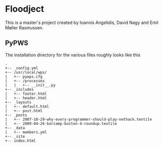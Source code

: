 # Floodject

This is a master's project created by Ioannis Angelidis, David Nagy and Emil Møller Rasmussen.  

## PyPWS

The installation directory for the various files roughly looks like this

```
.
+-- _config.yml
+-- /usr/local/wps/
|   +-- pywps.cfg
|   +-- /processes
|   |   +-- __init__.py
+-- _includes
|   +-- footer.html
|   +-- header.html
+-- _layouts
|   +-- default.html
|   +-- post.html
+-- _posts
|   +-- 2007-10-29-why-every-programmer-should-play-nethack.textile
|   +-- 2009-04-26-barcamp-boston-4-roundup.textile
+-- _data
|   +-- members.yml
+-- _site
+-- index.html
```
